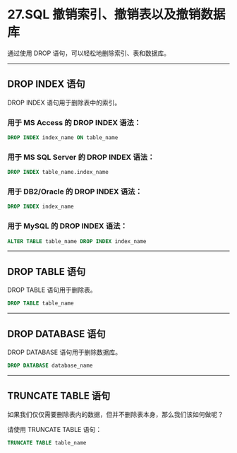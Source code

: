 # 27.SQL 撤销索引、撤销表以及撤销数据库

通过使用 DROP 语句，可以轻松地删除索引、表和数据库。

------

## DROP INDEX 语句

DROP INDEX 语句用于删除表中的索引。

### 用于 MS Access 的 DROP INDEX 语法：

```sql
DROP INDEX index_name ON table_name
```



### 用于 MS SQL Server 的 DROP INDEX 语法：

```sql
DROP INDEX table_name.index_name
```



### 用于 DB2/Oracle 的 DROP INDEX 语法：

```sql
DROP INDEX index_name
```



### 用于 MySQL 的 DROP INDEX 语法：

```sql
ALTER TABLE table_name DROP INDEX index_name
```



------

## DROP TABLE 语句

DROP TABLE 语句用于删除表。

```sql
DROP TABLE table_name
```



------

## DROP DATABASE 语句

DROP DATABASE 语句用于删除数据库。

```sql
DROP DATABASE database_name
```



------

## TRUNCATE TABLE 语句

如果我们仅仅需要删除表内的数据，但并不删除表本身，那么我们该如何做呢？

请使用 TRUNCATE TABLE 语句：

```sql
TRUNCATE TABLE table_name
```

